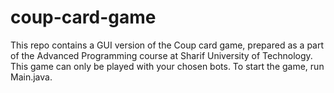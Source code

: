 # coup-card-game
This repo contains a GUI version of the Coup card game, prepared as a part of the Advanced Programming course at Sharif University of Technology. This game can only be played with your chosen bots. To start the game, run Main.java.
